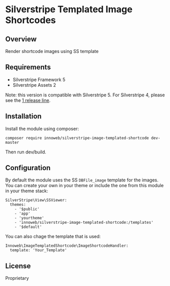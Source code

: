 # Silverstripe Templated Image Shortcodes

## Overview

Render shortcode images using SS template

## Requirements

* Silverstripe Framework 5
* Silverstripe Assets 2

Note: this version is compatible with Silverstripe 5. 
For Silverstripe 4, please see the [1 release line](https://github.com/innowebau/silverstripe-image-templated-shortcode/tree/1).

## Installation

Install the module using composer:
```
composer require innoweb/silverstripe-image-templated-shortcode dev-master
```
Then run dev/build.

## Configuration

By default the module uses the SS `DBFile_image` template for the images. You can create your own in your theme or 
include the one from this module in your theme stack:

```
SilverStripe\View\SSViewer:
  themes:
    - '$public'
    - 'app'
    - 'yourtheme'
    - 'innoweb/silverstripe-image-templated-shortcode:/templates'
    - '$default'
```

You can also chage the template that is used:

```
Innoweb\ImageTemplatedShortcode\ImageShortcodeHandler:
  template: 'Your_Template'
```

## License

Proprietary
